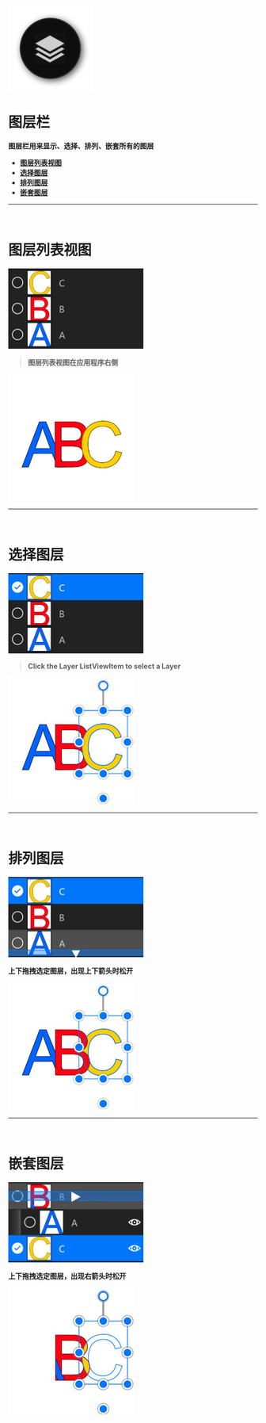 ![Image](Images/AdvancedAction_LayerPanel.png)
# **图层栏**
**图层栏用来显示、选择、排列、嵌套所有的图层**
- [**图层列表视图**](#图层列表视图)
- [**选择图层**](#选择图层) 
- [**排列图层**](#排列图层)
- [**嵌套图层**](#嵌套图层)


---
<br/>

# **图层列表视图**
![Image](Images/AdvancedAction_LayerPanel_ListView.jpg)

> **图层列表视图在应用程序右侧**

![Image](Images/AdvancedAction_LayerPanel_ListView_Second.jpg)


---
<br/>

# **选择图层**
![Image](Images/AdvancedAction_LayerPanel_Select.jpg)

> **Click the Layer ListViewItem to select a Layer**

![Image](Images/AdvancedAction_LayerPanel_Select_Second.jpg)


---
<br/>

# **排列图层**
![Image](Images/AdvancedAction_LayerPanel_Arrange.jpg)

**上下拖拽选定图层，出现上下箭头时松开**

![Image](Images/AdvancedAction_LayerPanel_Arrange_Second.jpg)


---
<br/>

# **嵌套图层**
![Image](Images/AdvancedAction_LayerPanel_Neste.jpg)

**上下拖拽选定图层，出现右箭头时松开**

![Image](Images/AdvancedAction_LayerPanel_Neste_Second.jpg)